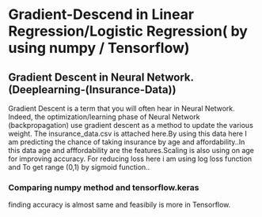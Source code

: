 # Gradient-Descend in Linear Regression/Logistic Regression( by using numpy / Tensorflow) 


## Gradient Descent in Neural Network.(Deeplearning-(Insurance-Data))
 Gradient Descent is a term that you will often hear in Neural Network. Indeed, the optimization/learning phase of Neural Network (backpropagation) use gradient descent as a method to update the various weight.
   The insurance_data.csv is attached here.By using this data here I am predicting the chance of taking insurance by age and affordability..In this data age and afffordability are the features.Scaling is also using on age for improving accuracy. 
    For reducing loss here i am using log loss function and To get range (0,1) by sigmoid function..
### Comparing numpy method and tensorflow.keras 
   finding accuracy is almost same and feasibily is more in Tensorflow.
    

